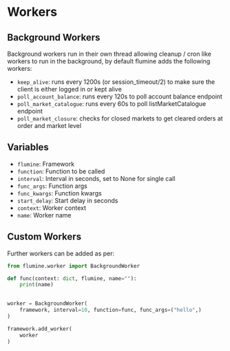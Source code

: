 # Workers

## Background Workers

Background workers run in their own thread allowing cleanup / cron like workers to run in the background, by default flumine adds the following workers:

- `keep_alive`: runs every 1200s (or session_timeout/2) to make sure the client is either logged in or kept alive
- `poll_account_balance`: runs every 120s to poll account balance endpoint
- `poll_market_catalogue`: runs every 60s to poll listMarketCatalogue endpoint
- `poll_market_closure`: checks for closed markets to get cleared orders at order and market level

## Variables

- `flumine`: Framework
- `function`: Function to be called
- `interval`: Interval in seconds, set to None for single call
- `func_args`: Function args
- `func_kwargs`: Function kwargs
- `start_delay`: Start delay in seconds
- `context`: Worker context
- `name`: Worker name

## Custom Workers

Further workers can be added as per:

```python
from flumine.worker import BackgroundWorker

def func(context: dict, flumine, name=""):
    print(name)

    
worker = BackgroundWorker(
    framework, interval=10, function=func, func_args=("hello",)
)

framework.add_worker(
    worker
)
```

